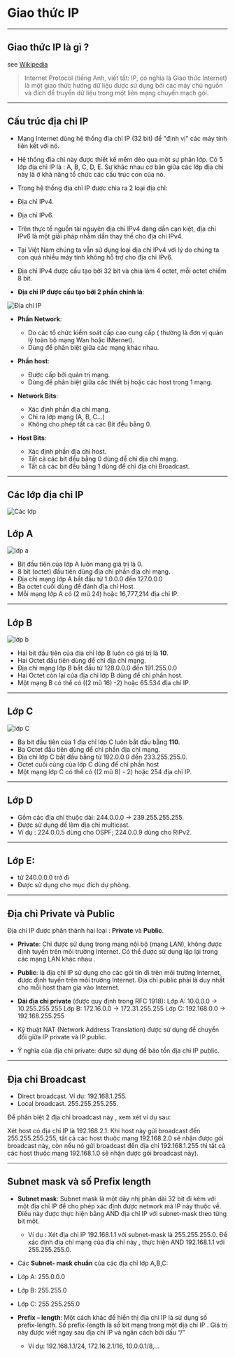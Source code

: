 # Giao thức IP

----
## Giao thức IP là gì ?
see [Wikipedia](https://vi.wikipedia.org/wiki/IP)

> Internet Protocol (tiếng Anh, viết tắt: IP, có nghĩa là Giao thức Internet) là một giao thức hướng dữ liệu được sử dụng bởi các máy chủ nguồn và đích để truyền dữ liệu trong một liên mạng chuyển mạch gói.

----
## Cấu trúc địa chỉ IP
- Mạng Internet  dùng hệ thống địa chỉ IP (32 bit) để "định vị" các máy tính liên kết với nó.

- Hệ thống địa chỉ này được thiết kế mềm dẻo qua một sự phân lớp. Có 5 lớp địa chỉ IP là : A, B, C, D, E. Sự khác nhau cơ bản giữa các lớp địa chỉ này là ở khả năng tổ chức các cấu trúc con của nó. 

- Trong hệ thống địa chỉ IP được chia ra 2 loại địa chỉ:
 - Địa chỉ IPv4.
 - Địa chỉ IPv6.

- Trên thực tế nguồn tài nguyên địa chỉ IPv4 đang dần cạn kiệt, địa chỉ IPv6 là một giải pháp nhằm dần thay thế cho địa chỉ IPv4.

- Tại Việt Nam chúng ta vẫn sử dụng loại địa chỉ IPv4 với lý do chúng ta con quá nhiều máy tính không hỗ trợ cho địa chỉ IPv6.

- Địa chỉ IPv4 được cấu tạo bởi 32 bit và chia làm 4 octet, mỗi octet chiếm 8 bit.

- **Địa chỉ IP được cấu tạo bởi 2 phần chính là**:

![Địa chỉ IP](https://i.imgur.com/C2OHIIS.png)  

 - **Phần Network**: 
    - Do các tổ chức kiểm soát cấp cao cung cấp ( thường là đơn vị quản lý toàn bộ mạng Wan hoặc INternet).
    - Dùng để phân biệt giữa các mạng khác nhau.

 - **Phần host**:
    - Được cấp bởi quản trị mạng.
    - Dùng để phân biệt giữa các thiết bị hoặc các host trong 1 mạng.  

 - **Network Bits**:
   - Xác định phần địa chỉ mạng.
   - Chỉ ra lớp mạng (A, B, C...)
   - Không cho phép tất cả các Bit đều bằng 0.

 - **Host Bits**:
   - Xác định phần địa chỉ host.
   - Tất cả các bit đều bằng 0 dùng để chỉ địa chỉ mạng.
   - Tất cả các bit đều bằng 1 dùng để chỉ địa chỉ Broadcast.




----
## Các lớp địa chỉ IP
![Các lớp](https://image.slidesharecdn.com/network-1206754309287969-2-130903092039-/95/network-12067543092879692-37-638.jpg?cb=1378200219)

## Lớp A

![lớp a](http://www.adminvietnam.org/wp-content/uploads/2016/10/class-A.png)

- Bit đầu tiên của lớp A luôn mang giá trị là 0.
- 8 bit (octet) đầu tiên dùng địa chỉ phần địa chỉ mạng.
- Địa chỉ mạng lớp A bắt đầu từ 1.0.0.0 đến 127.0.0.0
- Ba octet cuối dùng để đánh địa chỉ Host.
- Mỗi mạng lớp A có (2 mũ 24) hoặc 16,777,214 địa chỉ IP.

----

## Lớp B

![lớp b](https://adminvietnam.org/wp-content/uploads/2016/10/classB-696x120.png)

- Hai bit đầu tiên của địa chỉ lớp B luôn có giá trị là **10**.
- Hai Octet đầu tiên dùng để chỉ địa chỉ mạng.
- Địa chỉ mạng lớp B bắt đầu từ 128.0.0.0 đến 191.255.0.0
- Hai Octet còn lại của địa chỉ lớp B dùng để chỉ phần host.
- Một mạng B có thể có ((2 mũ 16) -2) hoặc 65.534 địa chỉ IP.

----

## Lớp C

![lớp C](https://adminvietnam.org/wp-content/uploads/2016/10/classC-696x122.png)

- Ba bit đầu tiên của 1 địa chỉ lớp C luôn bắt đầu bằng **110**.
- Ba Octet đầu tiên dùng để chỉ phần địa chỉ mạng.
- Địa chỉ lớp C bắt đầu bằng từ 192.0.0.0 đến 233.255.255.0.
- Octet cuối cùng của lớp C dùng để chỉ phần host
- Một mạng lớp C có thể có ((2 mũ 8) - 2) hoặc 254 địa chỉ IP.

---

## Lớp D

- Gồm các địa chỉ thuộc dải: 244.0.0.0 -> 239.255.255.255.
- Được sử dụng để làm địa chỉ multicast.
- Ví dụ : 224.0.0.5 dùng cho OSPF; 224.0.0.9 dùng cho RIPv2.

---

## Lớp E:

- từ 240.0.0.0 trở đi
- Được sử dụng cho mục đích dự phòng.

---

## Địa chỉ Private và Public

Địa chỉ IP được phân thành hai loại : **Private** và **Public**.

- **Private**: Chỉ được sử dụng trong mạng nội bộ (mạng LAN), không được định tuyến trên môi trường Internet. Có thể được sử dụng lặp lại trong các mạng LAN khác nhau .

- **Public**: là địa chỉ IP sử dụng cho các gói tin đi trên môi trường Internet, được định tuyến trên môi trường Internet. Địa chỉ public phải là duy nhất cho mỗi host tham gia vào Internet.
- **Dải địa chỉ private** (được quy định trong RFC 1918):
Lớp A:         10.0.0.0 -> 10.255.255.255
Lớp B:          172.16.0.0 -> 172.31.255.255
Lớp C:          192.168.0.0 -> 192.168.255.255

- Kỹ thuật NAT (Network Address Translation) được sử dụng để chuyển đổi giữa IP private và IP public.
- Ý nghĩa của địa chỉ private: được sử dụng để bảo tồn địa chỉ IP public.

---

## Địa chỉ  Broadcast

- Direct broadcast. Ví dụ: 192.168.1.255.
- Local broadcast. 255.255.255.255.

Để phân biệt 2 địa chỉ broadcast này , xem xét ví dụ sau:

Xét host có địa chỉ IP là 192.168.2.1. Khi host này gửi broadcast đến 255.255.255.255, tất cả các host thuộc mạng 192.168.2.0 sẽ nhận được gói broadcast này, còn nếu nó gửi broadcast đến địa chỉ 192.168.1.255 thì tất cả các host thuộc mạng 192.168.1.0 sẽ nhận được gói broadcast này).

---

## Subnet mask và số Prefix length
- **Subnet mask**: Subnet mask là một dãy nhị phân dài 32 bit đi kèm với một địa chỉ IP để cho phép xác định được network mà IP này thuộc về. Điều này được thực hiện bằng AND địa chỉ IP với subnet-mask theo từng bit một.
  - Ví dụ : Xét địa chỉ IP 192.168.1.1 với subnet-mask là 255.255.255.0. Để xác định địa chỉ mạng của đia chỉ này , thực hiện AND 192.168.1.1 với 255.255.255.0.

- Các **Subnet- mask chuẩn** của các địa chỉ lớp A,B,C:
 - Lớp A:          255.0.0.0
 - Lớp B:          255.255.0
 - Lớp C:          255.255.255.0
- **Prefix – length**: Một cách khác để hiển thị địa chỉ IP là sử dụng số prefix-length. Số prefix-length là số bit mạng trong một địa chỉ IP . Giá trị này được viết ngay sau địa chỉ IP và ngăn cách bởi dấu “/”
  - Ví dụ: 192.168.1.1/24, 172.16.2.1/16, 10.0.0.1/8,…

